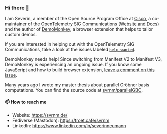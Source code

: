 ### Hi there 👋

I am Severin, a member of the Open Source Program Office at [Cisco](https://www.cisco.com/), a co-maintainer of the OpenTelemetry SIG Communications ([Website and Docs](github.com/open-telemetry/opentelemetry.io)) and the author of [DemoMonkey](https://github.com/svrnm/demomonkey), a browser extension that helps to tailor custom demos.

If you are interested in helping out with the OpenTelemetry SIG Communications, take a look at the issues labeled [`help wanted`](https://github.com/open-telemetry/opentelemetry.io/issues?q=is%3Aissue+is%3Aopen+label%3A%22help+wanted%22+).

DemoMonkey needs help! Since switching from Manifest V2 to Manifest V3, DemoMonkey is experiencing an ongoing issue. If you know some JavaScript and how to build browser extension, [leave a comment on this issue](https://github.com/svrnm/DemoMonkey/issues/131).

Many years ago I wrote my master thesis about parallel Gröbner basis computations. You can find the source code at [svrnm/parallelGBC](https://github.com/svrnm/parallelGBC).

#### 📫 How to reach me

- Website: https://svrnm.de/
- Fediverse (Mastodon): https://troet.cafe/svrnm
- LinkedIn: https://www.linkedin.com/in/severinneumann